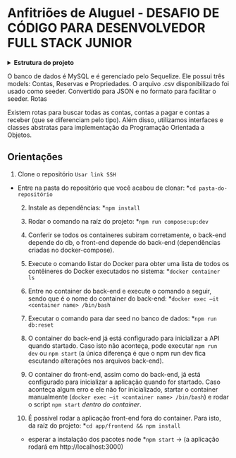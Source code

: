 # Anfitriões de Aluguel - DESAFIO DE CÓDIGO PARA DESENVOLVEDOR FULL STACK JUNIOR

<details>
<summary><strong> Estrutura do projeto</strong></summary><br />

O projeto é composto de 4 entidades importantes para sua estrutura:

1️⃣ **Banco de dados:**
  - Um container docker MySQL configurado no docker-compose através de um serviço definido como `db` rodando na porta 3002.
  - Tem o papel de fornecer dados para o serviço de _backend_.
  - Você também pode conectar a um Cliente MySQL (Workbench, Beekeeper, DBeaver e etc), colocando as credenciais configuradas no docker-compose no serviço `db`.

2️⃣ **Back-end:**
 - Roda na porta `3001`, pois o front-end faz requisições para ele nessa porta por padrão (pode ser trocado com um arquivo .env devidamente configurado);
 - Garanta que o `express` é executado e a aplicação ouve a porta que vem das variáveis de ambiente;
 - Aplicação criada com TypeScript, Node.js e Express.js, seguindo os conceitos de API Rest e POO (modificadores de acesso, interfaces e afins).

3️⃣ **Front-end:**
  - Pode ser executado no endpoint: `http://localhost:3000/`;
  - O front se comunica com serviço de back-end pela url `http://localhost:3001` através dos endpoints construídos nas rotas da API.
  - Nele, o usuário é capaz de gerar relatórios (.csv) de Contas, Contas a Pagar, Contas a Receber, aplicando todos os filtros necessários e selecionando as linhas de interesse para a geração do relatório.

4️⃣ **Docker:**
  - O `docker-compose` tem a responsabilidade de unir todos os serviços conteinerizados (backend, frontend e db) e subir o projeto completo com o comando `npm run compose:up` ou `npm run compose:up:dev`;

</details>

O banco de dados é MySQL e é gerenciado pelo Sequelize. Ele possui três models: Contas, Reservas e Propriedades. O arquivo .csv disponibilizado foi usado como seeder. Convertido para JSON e no formato para facilitar o seeder.
Rotas

Existem rotas para buscar todas as contas, contas a pagar e contas a receber (que se diferenciam pelo tipo). Além disso, utilizamos interfaces e classes abstratas para implementação da Programação Orientada a Objetos.

## Orientações

1. Clone o repositório `Usar link SSH`

- Entre na pasta do repositório que você acabou de clonar:
  *`cd pasta-do-repositório`

  2. Instale as dependências:
  *`npm install`

  3. Rodar o comando na raíz do projeto:
  *`npm run compose:up:dev`
  
  4. Conferir se todos os containeres subiram corretamente, o back-end depende do db, o front-end depende do back-end (dependências criadas no docker-compose).
  
  5. Execute o comando listar do Docker para obter uma lista de todos os contêineres do Docker executados no sistema:
  *`docker container ls`

  6. Entre no container do back-end e execute o comando a seguir, sendo que <container name> é o nome do container do back-end:
  *`docker exec –it <container name> /bin/bash`
  
  7. Executar o comando para dar seed no banco de dados:
  *`npm run db:reset`

  8. O container do back-end já está configurado para inicializar a API quando startado. Caso isto não aconteça, pode executar `npm run dev` ou `npm start` (a única diferença é que o npm run dev fica escutando alterações nos arquivos back-end).
  
  9. O container do front-end, assim como do back-end, já está configurado para inicializar a aplicação quando for startado. Caso aconteça algum erro e ele não for inicializado, startar o container manualmente (`docker exec –it <container name> /bin/bash`) e rodar o script `npm start` *dentro do container*.
  
  10. É possível rodar a aplicação front-end fora do container. Para isto, da raíz do projeto:
  *`cd app/frontend && npm install`
    - esperar a instalação dos pacotes node
  *`npm start` -> (a aplicação rodará em http://localhost:3000)
